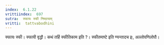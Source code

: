 ```yaml
---
index:  6.1.22
vrittiindex:  697
sutra:  स्फायः स्फी निष्ठायाम्
vritti:  tattvabodhini 
---
```


स्फायः स्फी। स्फायी वृद्धौ। कथं तर्हि स्फीतिकाम इति ?। स्फीतमाष्टे इति ण्यन्तादच इः, अल्लोपणिलोपौ। 

